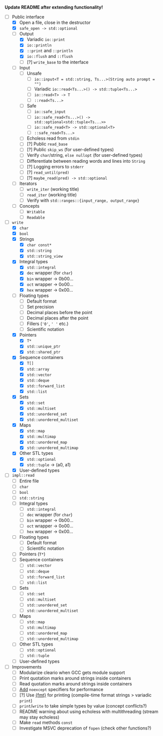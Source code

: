 **Update README after extending functionality!**

* [ ] Public interface
	* [x] Open a file, close in the destructor
	* [x] `safe_open -> std::optional`
	* [ ] Output
		* [x] Variadic `io::print`
		* [x] `io::println`
		* [x] `::print` and `::println`
		* [x] `io::flush` and `::flush`
		* [ ] [?] `write_base` to the interface
	* [ ] Input
		* [ ] Unsafe
			* [ ] `io::input<T = std::string, Ts...>(String auto prompt = "")`
			* [ ] Variadic `io::read<Ts...>() -> std::tuple<Ts...>`
			* [ ] `io::read<T> -> T`
			* [ ] `::read<Ts...>`
		* [ ] Safe
			* [ ] `io::safe_input`
			* [ ] `io::safe_read<Ts...>() -> std::optional<std::tuple<Ts...>>`
			* [ ] `io::safe_read<T> -> std::optional<T>`
			* [ ] `::safe_read<Ts...>`
		* [ ] Echoless read from `stdin`
		* [ ] [?] Public `read_base`
		* [ ] [?] Public `skip_ws` (for user-defined types)
		* [ ] Verify `char`/string, `else nullopt` (for user-defined types)
		* [ ] Differentiate between reading words and lines into `String`
		* [ ] [?] Logging errors to `stderr`
		* [ ] [?] `read_until(pred)`
		* [ ] [?] `maybe_read(pred) -> std::optional`
	* [ ] Iterators
		* [ ] `write_iter` (working title)
		* [ ] `read_iter` (working title)
		* [ ] Verify with `std::ranges::{input_range, output_range}`
	* [ ] Concepts
		* [ ] `Writable`
		* [ ] `Readable`
* [ ] `write`
	* [x] `char`
	* [x] `bool`
	* [x] Strings
		* [x] `char const*`
		* [x] `std::string`
		* [x] `std::string_view`
	* [x] Integral types
		* [x] `std::integral`
		* [x] `dec` wrapper (for `char`)
		* [x] `bin` wrapper -> 0b00...
		* [x] `oct` wrapper -> 0o00...
		* [x] `hex` wrapper -> 0x00...
	* [ ] Floating types
		* [ ] Default format
		* [ ] Set precision
		* [ ] Decimal places before the point
		* [ ] Decimal places after the point
		* [ ] Fillers (`'0'`, `' '` etc.)
		* [ ] Scientific notation
	* [x] Pointers
		* [x] `T*`
		* [x] `std::unique_ptr`
		* [x] `std::shared_ptr`
	* [x] Sequence containers
		* [x] `T[]`
		* [x] `std::array`
		* [x] `std::vector`
		* [x] `std::deque`
		* [x] `std::forward_list`
		* [x] `std::list`
	* [x] Sets
		* [x] `std::set`
		* [x] `std::multiset`
		* [x] `std::unordered_set`
		* [x] `std::unordered_multiset`
	* [x] Maps
		* [x] `std::map`
		* [x] `std::multimap`
		* [x] `std::unordered_map`
		* [x] `std::unordered_multimap`
	* [x] Other STL types
		* [x] `std::optional`
		* [x] `std::tuple` -> (a0, a1)
	* [x] User-defined types
* [ ] `impl::read`
	* [ ] Entire file
	* [ ] `char`
	* [ ] `bool`
	* [ ] `std::string`
	* [ ] Integral types
		* [ ] `std::integral`
		* [ ] `dec` wrapper (for `char`)
		* [ ] `bin` wrapper -> 0b00...
		* [ ] `oct` wrapper -> 0o00...
		* [ ] `hex` wrapper -> 0x00...
	* [ ] Floating types
		* [ ] Default format
		* [ ] Scientific notation
	* [ ] Pointers (`T*`)
	* [ ] Sequence containers
		* [ ] `std::vector`
		* [ ] `std::deque`
		* [ ] `std::forward_list`
		* [ ] `std::list`
	* [ ] Sets
		* [ ] `std::set`
		* [ ] `std::multiset`
		* [ ] `std::unordered_set`
		* [ ] `std::unordered_multiset`
	* [ ] Maps
		* [ ] `std::map`
		* [ ] `std::multimap`
		* [ ] `std::unordered_map`
		* [ ] `std::unordered_multimap`
	* [ ] Other STL types
		* [ ] `std::optional`
		* [ ] `std::tuple`
	* [ ] User-defined types
* [ ] Improvements
	* [ ] Modularize cleario when GCC gets module support
	* [ ] Print quotation marks around strings inside containers
	* [ ] Read quotation marks around strings inside containers
	* [ ] [Add](https://stackoverflow.com/questions/42832657/what-can-and-what-cant-throw-an-exception-in-c/42835627#42835627) `noexcept` specifiers for performance
	* [ ] [?] Use [{fmt}](https://github.com/fmtlib/fmt) for printing (compile-time format strings > variadic `print`)
	* [ ] `print`/`write` to take simple types by value (concept conflicts?)
	* [ ] README warning about using echoless with multithreading (stream may stay echoless)
	* [ ] Make `read` methods `const`
	* [ ] Investigate MSVC deprecation of `fopen` (check other functions?)
